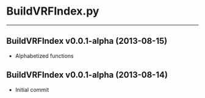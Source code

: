 # BuildVRFIndex.py #
---

## BuildVRFIndex v0.0.1-alpha (2013-08-15) ##
* Alphabetized functions

## BuildVRFIndex v0.0.1-alpha (2013-08-14) ##
* Initial commit
